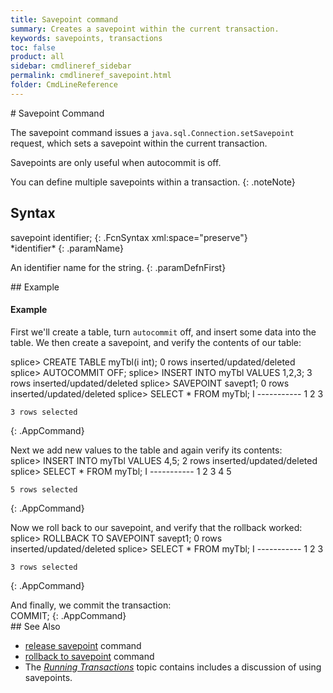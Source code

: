 ```yaml
---
title: Savepoint command
summary: Creates a savepoint within the current transaction.
keywords: savepoints, transactions
toc: false
product: all
sidebar: cmdlineref_sidebar
permalink: cmdlineref_savepoint.html
folder: CmdLineReference
---
```

<section>
<div class="TopicContent" data-swiftype-index="true" markdown="1">
# Savepoint Command

The <span class="AppCommand">savepoint</span> command issues a
`java.sql.Connection.setSavepoint` request, which sets a savepoint
within the current transaction.

Savepoints are only useful when autocommit is off.

You can define multiple savepoints within a transaction.
{: .noteNote}

## Syntax

<div class="fcnWrapperWide" markdown="1">
    savepoint identifier;
{: .FcnSyntax xml:space="preserve"}

</div>
<div class="paramList" markdown="1">
*identifier*
{: .paramName}

An identifier name for the string.
{: .paramDefnFirst}

</div>
## Example

#### Example

First we'll create a table, turn `autocommit` off, and insert some data
into the table. We then create a savepoint, and verify the contents of
our table:

<div class="preWrapperWide" markdown="1">
    splice> CREATE TABLE myTbl(i int);
    0 rows inserted/updated/deleted
    splice> AUTOCOMMIT OFF;
    splice> INSERT INTO myTbl VALUES 1,2,3;
    3 rows inserted/updated/deleted
    splice> SAVEPOINT savept1;
    0 rows inserted/updated/deleted
    splice> SELECT * FROM myTbl;
    I
    -----------
    1
    2
    3

    3 rows selected
{: .AppCommand}

</div>
Next we add new values to the table and again verify its contents:

<div class="preWrapperWide" markdown="1">
    splice> INSERT INTO myTbl VALUES 4,5;
    2 rows inserted/updated/deleted
    splice> SELECT * FROM myTbl;
    I
    -----------
    1
    2
    3
    4
    5

    5 rows selected
{: .AppCommand}

</div>
Now we roll back to our savepoint, and verify that the rollback worked:

<div class="preWrapperWide" markdown="1">
    splice> ROLLBACK TO SAVEPOINT savept1;
    0 rows inserted/updated/deleted
    splice> SELECT * FROM myTbl;
    I
    -----------
    1
    2
    3

    3 rows selected
{: .AppCommand}

</div>
And finally, we commit the transaction:

<div class="preWrapperWide" markdown="1">
    COMMIT;
{: .AppCommand}

</div>
## See Also

* [release savepoint](cmdlineref_releasesavepoint.html) command
* [rollback to savepoint](cmdlineref_rollbacktosavepoint.html) command
* The *[Running
  Transactions](developers_fundamentals_transactions.html)* topic
  contains includes a discussion of using savepoints.

</div>
</section>
